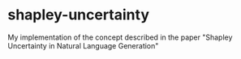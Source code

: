 # shapley-uncertainty
My implementation of the concept described in the paper "Shapley Uncertainty in Natural Language Generation" 
